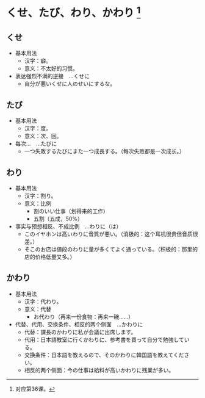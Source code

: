 # くせ、たび、わり、かわり [^title]

## くせ
- 基本用法
  - 汉字：癖。
  - 意义：不太好的习惯。
- 表达强烈不满的逆接　...くせに
  - 自分が悪いくせに人のせいにするな。

## たび 
- 基本用法
  - 汉字：度。
  - 意义：次、回。
- 每次...　...たびに
  - 一つ失敗するたびにまた一つ成長する。（每次失败都是一次成长。）

## わり
- 基本用法
  - 汉字：割り。
  - 意义：比例
    - 割のいい仕事（划得来的工作）
    - 五割（五成，50%）
- 事实与预想相反、不成比例　...わりに（は）
  - このイヤホンは高いわりに音質が悪い。（消极的：这个耳机很贵但音质很差。）
  - そこのお店は値段のわりに量が多くてよく通っている。（积极的：那里的店的价格低量又多。）

## かわり 
- 基本用法
  - 汉字：代わり。
  - 意义：代替
    - お代わり（再来一份食物：再来一碗......）
- 代替、代用、交换条件、相反的两个侧面　...かわりに
  - 代替：課長のかわりに私が会議に出席します。
  - 代用：日本語教室に行くかわりに、参考書を買って自分で勉強している。
  - 交换条件：日本語を教えるので、そのかわりに韓国語を教えてください。
  - 相反的两个侧面：今の仕事は給料が高いかわりに残業が多い。


[^title]: 对应第36课。

